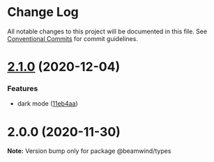 # Change Log

All notable changes to this project will be documented in this file.
See [Conventional Commits](https://conventionalcommits.org) for commit guidelines.

# [2.1.0](https://github.com/kenoxa/beamwind/compare/@beamwind/types@2.0.0...@beamwind/types@2.1.0) (2020-12-04)

### Features

- dark mode ([11eb4aa](https://github.com/kenoxa/beamwind/commit/11eb4aafefb815d5afcd8238935bc48d4094df14))

# 2.0.0 (2020-11-30)

**Note:** Version bump only for package @beamwind/types
